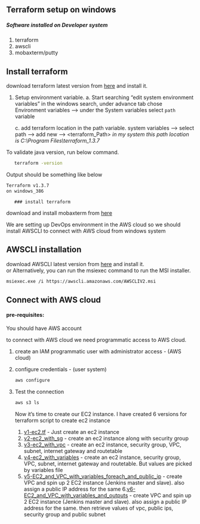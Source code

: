 ## Terraform setup on windows  
##### Software installed on Developer system 
1. terraform
2. awscli
3. mobaxterm/putty 


## Install terraform
download terraform latest version from [here](https://developer.hashicorp.com/terraform/downloads) and install it.

1. Setup environment variable. 
    a. Start searching “edit system environment variables” in the windows search, under advance tab chose Environment variables --> under the System variables select `path` variable

    c. add terraform location in the path variable. 
    system variables --> select path -->  add new --> 
    <terraform_Path>
    _in my system this path location is C:\Program Files\terraform_1.3.7_

To validate java version, run below command. 
   ```sh 
      terraform -version
   ``` 
Output should be something like below 
  ```sh 
  Terraform v1.3.7
  on windows_386
  ```
  
       ### install terraform 
   download and install mobaxterm from [here](https://mobaxterm.mobatek.net/download-home-edition.html)
   
 We are setting up DevOps environment in the AWS cloud so we should install AWSCLI to connect with AWS cloud from windows system 

 ## AWSCLI installation 
download AWSCLI latest version from [here](https://awscli.amazonaws.com/AWSCLIV2.msi) and install it.  
    or 
   Alternatively, you can run the msiexec command to run the MSI installer.
   ```sh 
   msiexec.exe /i https://awscli.amazonaws.com/AWSCLIV2.msi
   ```

## Connect with AWS cloud 
#### pre-requisites: 
 You should have AWS account 

to connect with AWS cloud we need programmatic access to AWS cloud. 
1. create an IAM programmatic user with administrator access  - (AWS cloud)
1. configure credentials - (user system)
   ```sh 
   aws configure
   ```
1. Test the connection 
   ```sh 
   aws s3 ls 
   ```
 
   
   Now it’s time to create our EC2 instance. I have created 6 versions for terraform script to create ec2 instance
   1. [v1-ec2.tf](https://github.com/ravdy/RTP-03/blob/main/v1-EC2/v1-ec2.tf) - Just create an ec2 instance
   2. [v2-ec2_with_sg](https://github.com/ravdy/RTP-03/blob/main/v2-EC2_with_SG/v2-ec2_with_sg.tf) - create an ec2 instance along with security group
   3. [v3-ec2_with_vpc](https://github.com/ravdy/RTP-03/blob/main/v3-EC2_with_VPC/v3-ec2_with_vpc.tf) - create an ec2 instance, security group, VPC, subnet, internet gateway and routetable
   4. [v4-ec2_with_variables](https://github.com/ravdy/RTP-03/tree/main/v4-EC2_and_VPC_with_Variables) - create an ec2 instance, security group, VPC, subnet, internet gateway and routetable. But values are picked by variables file 
   5. [v5-EC2_and_VPC_with_variables_foreach_and_public_ip](https://github.com/ravdy/RTP-03/tree/main/v5-EC2_and_VPC_with_variables_foreach_and_public_ip) - create VPC and spin up 2 EC2 instance (Jenkins master and slave). also assign a public IP address for the same 
   6.[v6-EC2_and_VPC_with_variables_and_outputs](https://github.com/ravdy/RTP-03/tree/main/v6-EC2_and_VPC_with_variables_and_outputs) - create VPC and spin up 2 EC2 instance (Jenkins master and slave). also assign a public IP address for the same. then retrieve values of vpc, public ips, security group and public subnet
